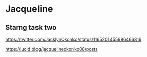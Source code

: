 # Jacqueline

## Starng task two

https://twitter.com/JacklynOkonko/status/1165201455986466816

https://lucid.blog/jacquelineokonko88/posts